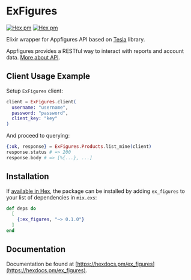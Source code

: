 # ExFigures 
[![Hex pm](http://img.shields.io/hexpm/v/ex_figures.svg?style=flat)](https://hex.pm/packages/ex_figures)
[![Hex pm](http://img.shields.io/hexpm/l/ex_figures.svg?style=flat)](https://hex.pm/packages/ex_figures)

Elixir wrapper for Appfigures API based on [Tesla](https://github.com/teamon/tesla) library.

Appfigures provides a RESTful way to interact with reports and account data.
[More about API](https://docs.appfigures.com).

## Client Usage Example

Setup `ExFigures` client:

```elixir
client = ExFigures.client(
  username: "username",
  password: "password",
  client_key: "key"
)
```

And proceed to querying:

```elixir
{:ok, response} = ExFigures.Products.list_mine(client)
response.status # => 200
response.body # => [%{...}, ...]
```

## Installation

If [available in Hex](https://hex.pm/docs/publish), the package can be installed
by adding `ex_figures` to your list of dependencies in `mix.exs`:

```elixir
def deps do
  [
    {:ex_figures, "~> 0.1.0"}
  ]
end
```

## Documentation
Documentation be found at [https://hexdocs.pm/ex_figures](https://hexdocs.pm/ex_figures).
